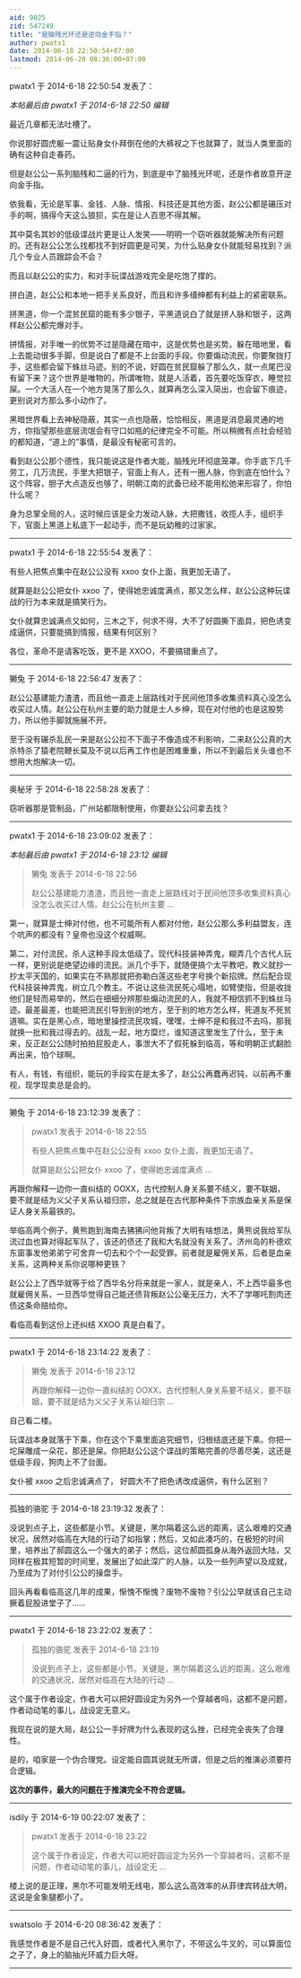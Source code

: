 ```yaml
---
aid: 9025
zid: 547249
title: "是脑残光环还是逆向金手指？"
author: pwatx1
date: 2014-06-18 22:50:54+07:00
lastmod: 2014-06-20 08:36:00+07:00
---
```


pwatx1 于 2014-6-18 22:50:54 发表了：

_本帖最后由 pwatx1 于 2014-6-18 22:50 编辑_

最近几章都无法吐槽了。

你说那好圆虎躯一震让贴身女仆拜倒在他的大裤衩之下也就算了，就当人类里面的确有这种自走春药。

但是赵公公一系列脑残和二逼的行为，到底是中了脑残光环呢，还是作者故意开逆向金手指。

依我看，无论是军事、金钱、人脉、情报、科技还是其他方面，赵公公都是碾压对手的啊，搞得今天这么狼狈，实在是让人百思不得其解。

其中莫名其妙的低级谍战片更是让人发笑——明明一个窃听器就能解决所有问题的。还有赵公公怎么找都找不到好圆更是可笑，为什么贴身女仆就能轻易找到？派几个专业人员跟踪会不会？

而且以赵公公的实力，和对手玩谍战游戏完全是吃饱了撑的。

拼白道，赵公公和本地一把手关系良好，而且和许多缙绅都有利益上的紧密联系。

拼黑道，你一个混贫民窟的能有多少银子，平黑道说白了就是拼人脉和银子，这两样赵公公都完爆对手。

拼情报，对手唯一的优势不过是隐藏在暗中，这是优势也是劣势。躲在暗地里，看上去能动很多手脚，但是说白了都是不上台面的手段。你要煽动流民，你要聚拢打手，这些都会留下蛛丝马迹。别的不说，好圆在贫民窟躲了那么久，就一点尾巴没有留下来？这个世界是唯物的，所谓唯物，就是人活着，首先要吃饭穿衣，睡觉拉屎。一个大活人在一个地方晃荡了那么久，就算再怎么深入简出，也会留下痕迹，更别说对方那么多小动作了。

黑暗世界看上去神秘隐蔽，其实一点也隐蔽，恰恰相反，黑道是消息最灵通的地方，你指望那些底层流氓会有守口如瓶的纪律完全不可能。所以稍微有点社会经验的都知道，“道上的”事情，是最没有秘密可言的。

看到赵公公那个德性，我只能说这是作者大能，脑残光环彻底笼罩。你手底下几千劳工，几万流民，手里大把银子，官面上有人，还有一圈人脉，你到底在怕什么？这个阵容，胆子大点造反也够了，明朝江南的武备已经不能用松弛来形容了，你怕什么呢？

身为总掌全局的人，这时候应该是全力发动人脉，大把撒钱，收揽人手，组织手下，官面上黑道上私底下一起动手，而不是玩幼稚的过家家。

---

pwatx1 于 2014-6-18 22:55:54 发表了：

有些人把焦点集中在赵公公没有 xxoo 女仆上面，我更加无语了。

就算是赵公公把女仆 xxoo 了，使得她忠诚度满点，那又怎么样，赵公公这种玩谍战的行为本来就是搞笑行为。

女仆就算忠诚满点又如何，三木之下，何求不得，大不了好圆撕下面具，把色诱变成逼供，只要能搞到情报，结果有何区别？

各位，革命不是请客吃饭，更不是 XXOO，不要搞错重点了。

---

獭兔 于 2014-6-18 22:56:47 发表了：

赵公公基建能力渣渣，而且他一直走上层路线对于民间他顶多收集资料真心没怎么收买过人情。赵公公在杭州主要的助力就是士人乡绅，现在对付他的也是这股势力，所以他手脚就施展不开。

至于没有碾杀乱民一来是赵公公拉不下面子不像造成不利影响，二来赵公公真的大杀特杀了猿老院鞭长莫及不说以后再工作也是困难重重，所以不到最后关头谁也不想用大炮解决一切。

---

奥秘牙 于 2014-6-18 22:58:28 发表了：

窃听器那是管制品，广州站都限制使用，你要赵公公问拿去找？

---

pwatx1 于 2014-6-18 23:09:02 发表了：

_本帖最后由 pwatx1 于 2014-6-18 23:12 编辑_

> 獭兔 发表于 2014-6-18 22:56
>
> 赵公公基建能力渣渣，而且他一直走上层路线对于民间他顶多收集资料真心没怎么收买过人情。赵公公在杭州主要 ...

第一，就算是士绅对付他，也不可能所有人都对付他，赵公公那么多利益盟友，连个吭声的都没有？皇帝也没这个权威啊。

第二，对付流民，杀人这种手段太低级了。现代科技装神弄鬼，糊弄几个古代人玩一样，更别说是绝望边缘的流民。派几个手下，就随便搞个太平教吧，教义就抄一抄太平天国的，如果实在不熟那就把弥勒白莲这些老字号换个新招牌。然后配合现代科技装神弄鬼，树立几个教主。不说让这些流民死心塌地，如臂使指，但是收拢他们是轻而易举的，然后在细细分辨那些煽动流民的人，我就不相信抓不到蛛丝马迹。最差最差，也能把流民引导到别的地方，至于别的地方怎么样，死道友不死贫道嘛。实在是黑心点，暗地里操控流民攻城，嘿嘿，士绅不是和我过不去吗，那我就换一批和我过得去的。战乱一起，地方糜烂，谁知道这里发生了什么，至于未来，反正赵公公随时拍拍屁股走人，事泄大不了假死躲到临高，等和明朝正式翻脸再出来，怕个球啊。

有人，有钱，有组织，能玩的手段实在是太多了，赵公公再蠢再迟钝，以前再不重视，现学现卖总是会的。

---

獭兔 于 2014-6-18 23:12:39 发表了：

> pwatx1 发表于 2014-6-18 22:55
>
> 有些人把焦点集中在赵公公没有 xxoo 女仆上面，我更加无语了。
>
> 就算是赵公公把女仆 xxoo 了，使得她忠诚度满点 ...

再跟你解释一边你一直纠结的 OOXX，古代控制人身关系要不结义，要不联姻，要不就是结为义父子关系认祖归宗，总之就是在古代那种条件下宗族血亲关系是保证人身关系最铁的。

举临高两个例子，黄熊跑到海南去狒狒问他背叛了大明有啥想法，黄熊说我给军队流过血也算对得起军队了，该还的债还了我和大名就没有关系了。济州岛的朴德欢东窗事发他弟弟宁可舍弃一切去和个个一起受罪。前者就是雇佣关系，后者是血亲关系，这两种关系你说哪种更铁？

赵公公上了西华就等于给了西华名分将来就是一家人，就是亲人，不上西华最多也就雇佣关系，一旦西华觉得自己能还债背叛赵公公毫无压力，大不了学哪吒割肉还债这条命赔给你。

看临高看到这份上还纠结 XXOO 真是白看了。

---

pwatx1 于 2014-6-18 23:14:22 发表了：

> 獭兔 发表于 2014-6-18 23:12
>
> 再跟你解释一边你一直纠结的 OOXX，古代控制人身关系要不结义，要不联姻，要不就是结为义父子关系认祖归宗 ...

自己看二楼。

玩谍战本身就落于下乘，你在这个下乘里面追究细节，归根结底还是下乘。你把一坨屎雕成一朵花，那还是屎。你把赵公公这个谍战的策略完善的尽善尽美，这还是低级手段，狗肉上不了台面。

女仆被 xxoo 之后忠诚满点了， 好圆大不了把色诱改成逼供，有什么区别？

---

孤独的骆驼 于 2014-6-18 23:19:32 发表了：

没说到点子上，这些都是小节。关键是，黑尔隔着这么远的距离，这么艰难的交通状况，居然对临高在大陆的行动了如指掌；然后，又如此凑巧的，在极短的时间里，培养出了郝圆这么一个强大的弟子；然后，这位郝圆孤身从海外返回大陆，又同样在极其短暂的时间里，发展出了如此深广的人脉，以及一些列声望以及成就，乃至成为了对付引公公的操盘手。

回头再看看临高这几年的成果，惭愧不惭愧？废物不废物？引公公早就该自己主动撅着屁股进堂子了......

---

pwatx1 于 2014-6-18 23:22:02 发表了：

> 孤独的骆驼 发表于 2014-6-18 23:19
>
> 没说到点子上，这些都是小节。关键是，黑尔隔着这么远的距离，这么艰难的交通状况，居然对临高在大陆的行动 ...

这个属于作者设定，作者大可以把好圆设定为另外一个穿越者吗，这都不是问题，作者动动笔的事儿，战设定无意义。

我现在说的是大局，赵公公一手好牌为什么表现的这么挫，已经完全丧失了合理性。

是的，咱家是一个伪合理党。设定能自圆其说就无所谓，但是之后的推演必须要符合逻辑。

**这次的事件，最大的问题在于推演完全不符合逻辑。**

---

isdily 于 2014-6-19 00:22:07 发表了：

> pwatx1 发表于 2014-6-18 23:22
>
> 这个属于作者设定，作者大可以把好圆设定为另外一个穿越者吗，这都不是问题，作者动动笔的事儿，战设定无 ...

楼上说的是正理，黑尔不可能发明无线电，那么这么高效率的从菲律宾转战大明，这说是金象腿都小了。

---

swatsolo 于 2014-6-20 08:36:42 发表了：

我感觉作者是不是自己代入好圆，或者代入黑尔了，不带这么牛叉的，可以算面位之子了，身上的脑抽光环威力巨大呀。

---
